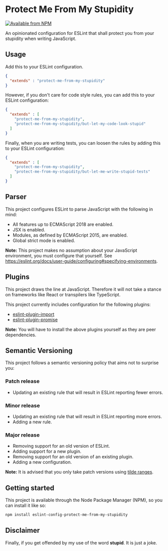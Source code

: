 # Protect Me From My Stupidity

[![Available from NPM](https://img.shields.io/npm/v/eslint-config-protect-me-from-my-stupidity.svg?maxAge=900)](https://www.npmjs.com/package/eslint-config-protect-me-from-my-stupidity)

An opinionated configuration for ESLint that shall protect you from your stupidity when writing JavaScript.

## Usage

Add this to your ESLint configuration.

``` json
{
  "extends" : "protect-me-from-my-stupidity"
}
```

However, if you don't care for code style rules, you can add this to your ESLint configuration:

``` json
{
  "extends" : [
    "protect-me-from-my-stupidity",
    "protect-me-from-my-stupidity/but-let-my-code-look-stupid"
  ]
}
```

Finally, when you are writing tests, you can loosen the rules by adding this to your ESLint configuration:

``` json
{
  "extends" : [
    "protect-me-from-my-stupidity",
    "protect-me-from-my-stupidity/but-let-me-write-stupid-tests"
  ]
}
```

## Parser

This project configures ESLint to parse JavaScript with the following in mind:

- All features up to ECMAScript 2018 are enabled.
- JSX is enabled.
- Modules, as defined by ECMAScript 2015, are enabled.
- Global strict mode is enabled.

**Note:** This project makes no assumption about your JavaScript environment, you must configure that yourself. See https://eslint.org/docs/user-guide/configuring#specifying-environments.

## Plugins

This project draws the line at JavaScript. Therefore it will not take a stance on frameworks like React or transpilers like TypeScript.

This project currently includes configuration for the following plugins:

- [eslint-plugin-import](https://www.npmjs.com/package/eslint-plugin-import)
- [eslint-plugin-promise](https://www.npmjs.com/package/eslint-plugin-promise)

**Note:** You will have to install the above plugins yourself as they are peer dependencies.

## Semantic Versioning

This project follows a semantic versioning policy that aims not to surprise you:

### Patch release

- Updating an existing rule that will result in ESLint reporting fewer errors.

### Minor release

- Updating an existing rule that will result in ESLint reporting more errors.
- Adding a new rule.

### Major release

- Removing support for an old version of ESLint.
- Adding support for a new plugin.
- Removing support for an old version of an existing plugin.
- Adding a new configuration.

**Note:** It is advised that you only take patch versions using [tilde ranges](https://docs.npmjs.com/misc/semver#tilde-ranges-123-12-1).

## Getting started

This project is available through the Node Package Manager (NPM), so you can install it like so:

``` sh
npm install eslint-config-protect-me-from-my-stupidity
```

## Disclaimer

Finally, if you get offended by my use of the word **stupid**. It is just a joke.
